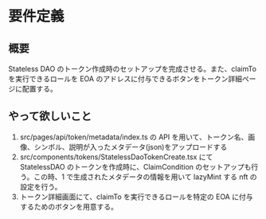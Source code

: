 # 要件定義

## 概要

Stateless DAO のトークン作成時のセットアップを完成させる。また、claimTo を実行できるロールを EOA のアドレスに付与できるボタンをトークン詳細ページに配置する。

## やって欲しいこと

1. src/pages/api/token/metadata/index.ts の API を用いて、トークン名、画像、シンボル、説明が入ったメタデータ(json)をアップロードする
2. src/components/tokens/StatelessDaoTokenCreate.tsx にて StatelessDAO のトークンを作成時に、ClaimCondition のセットアップも行う。この時、1 で生成されたメタデータの情報を用いて lazyMint する nft の設定を行う。
3. トークン詳細画面にて、claimTo を実行できるロールを特定の EOA に付与するためのボタンを用意する。
